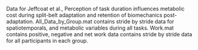 Data for Jeffcoat et al., Perception of task duration influences metabolic cost during split-belt adaptation and retention of biomechanics post-adaptation.
All_Data_by_Group.mat contains stride by stride data for spatiotemporals, and metabolic variables during all tasks. 
Work.mat contains positive, negative and net work data contains stride by stride data for all participants in each group. 
